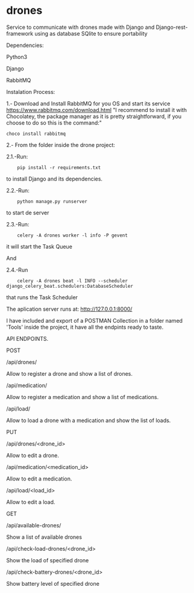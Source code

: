 # drones
Service to communicate with drones made with Django and Django-rest-framework using as database SQlite to ensure portability

Dependencies:

Python3

Django

RabbitMQ

Instalation Process:

1.- Download and Install RabbitMQ for you OS and start its service
https://www.rabbitmq.com/download.html
    "I recommend to install it with Chocolatey, the package manager as it is pretty straightforward, if you choose to do so this is the command:"
    
    choco install rabbitmq



2.- From the folder inside the drone project:

2.1.-Run: 
    
        pip install -r requirements.txt
    

to install Django and its dependencies.


2.2.-Run:
        
        python manage.py runserver
    

to start de server



2.3.-Run:
        
        celery -A drones worker -l info -P gevent
    
it will start the Task Queue

And

2.4.-Run
        
        celery -A drones beat -l INFO --scheduler django_celery_beat.schedulers:DatabaseScheduler
    

that runs the Task Scheduler


The aplication server runs at:
http://127.0.0.1:8000/

I have included and export of a POSTMAN Collection in a folder named 'Tools' inside the project, it have all the endpints ready to taste.


API ENDPOINTS.

POST

/api/drones/

Allow to register a drone and show a list of drones.


/api/medication/

Allow to register a medication and show a list of medications.


/api/load/

Allow to load a drone with a medication and show the list of loads.


PUT

/api/drones/<drone_id>

Allow to edit a drone.


/api/medication/<medication_id>

Allow to edit a medication.


/api/load/<load_id>

Allow to edit a load.


GET

/api/available-drones/

Show a list of available drones


/api/check-load-drones/<drone_id>

Show the load of specified drone


/api/check-battery-drones/<drone_id>

Show battery level of specified drone




